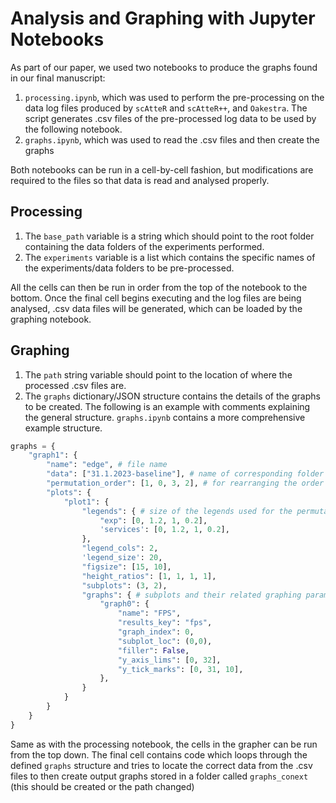 # Analysis and Graphing with Jupyter Notebooks

As part of our paper, we used two notebooks to produce the graphs found in our final manuscript:

1. `processing.ipynb`, which was used to perform the pre-processing on the data log files produced by `scAtteR` and `scAtteR++`, and `Oakestra`. The script generates .csv files of the pre-processed log data to be used by the following notebook.
2. `graphs.ipynb`, which was used to read the .csv files and then create the graphs 

Both notebooks can be run in a cell-by-cell fashion, but modifications are required to the files so that data is read and analysed properly.

## Processing

1. The `base_path` variable is a string which should point to the root folder containing the data folders of the experiments performed.
2. The `experiments` variable is a list which contains the specific names of the experiments/data folders to be pre-processed.

All the cells can then be run in order from the top of the notebook to the bottom. Once the final cell begins executing and the log files are being analysed, .csv data files will be generated, which can be loaded by the graphing notebook.

## Graphing 

1. The `path` string variable should point to the location of where the processed .csv files are.
2. The `graphs` dictionary/JSON structure contains the details of the graphs to be created. The following is an example with comments explaining the general structure. `graphs.ipynb` contains a more comprehensive example structure. 

```python
graphs = {
    "graph1": {
        "name": "edge", # file name
        "data": ["31.1.2023-baseline"], # name of corresponding folder of results
        "permutation_order": [1, 0, 3, 2], # for rearranging the order of the experiment permutations
        "plots": {
            "plot1": {
                "legends": { # size of the legends used for the permutations legend, and list of services
                    "exp": [0, 1.2, 1, 0.2], 
                    'services': [0, 1.2, 1, 0.2],
                },
                "legend_cols": 2,
                'legend_size': 20,
                "figsize": [15, 10],
                "height_ratios": [1, 1, 1, 1],
                "subplots": (3, 2),
                "graphs": { # subplots and their related graphing parameters
                    "graph0": {
                        "name": "FPS",
                        "results_key": "fps",
                        "graph_index": 0,
                        "subplot_loc": (0,0),
                        "filler": False,
                        "y_axis_lims": [0, 32],
                        "y_tick_marks": [0, 31, 10],
                    },
                }
            }
        }
    }
}
```

Same as with the processing notebook, the cells in the grapher can be run from the top down. The final cell contains code which loops through the defined `graphs` structure and tries to locate the correct data from the .csv files to then create output graphs stored in a folder called `graphs_conext` (this should be created or the path changed)
